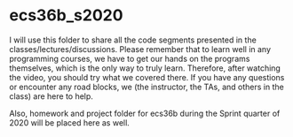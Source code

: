 # ecs36b_s2020
I will use this folder to share all the code segments presented in the classes/lectures/discussions.
Please remember that to learn well in any programming courses, we have to get our hands on the programs themselves, which is the only way to truly learn. Therefore, after watching the video, you should try what we covered there. If you have any questions or encounter any road blocks, we (the instructor, the TAs, and others in the class) are here to help.

Also, homework and project folder for ecs36b during the Sprint quarter of 2020 will be placed here as well.
